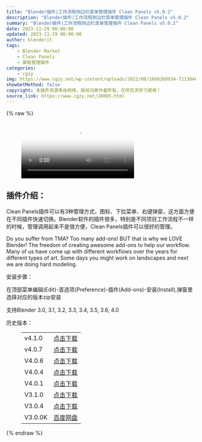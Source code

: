 ```yaml
---
title: "Blender插件|工作流程侧边栏菜单管理插件 Clean Panels v5.0.2"
description: "Blender插件|工作流程侧边栏菜单管理插件 Clean Panels v5.0.2"
summary: "Blender插件|工作流程侧边栏菜单管理插件 Clean Panels v5.0.2"
date: 2023-11-29 00:00:00
updated: 2023-11-29 00:00:00
author: blenderit
tags: 
    - Blender Market
    - Clean Panels
    - 面板管理插件
categories:
    - cgzy
img: https://www.cgzy.net/wp-content/uploads/2022/08/1660268934-7213046d852231d.jpg
showGetMethod: false
copyright: 本插件资源来自网络，版权归原作者所有，仅供交流学习使用！
source_link: https://www.cgzy.net/20005.html
---
```


{% raw %}
<figure class="wp-block-video aligncenter"><video controls poster="https://www.cgzy.net/wp-content/uploads/2023/04/1691924434-031e35a5daf4235.webp" src="https://cloud.video.taobao.com/play/u/717183932/p/1/e/6/t/1/370764032123.mp4"></video></figure><div class="wp-block-pandastudio-title"><div class="title_style_01"><h2 id="h2-0">插件介绍：</h2></div></div><p class="is-style-text-indent-2em">Clean Panels插件可以有3种管理方式，图标、下拉菜单、右键弹窗，这方面方便在不同插件快速切换。Blender软件的插件很多，特别是不同项目工作流程不一样的时候，管理调用起来不是很方便，Clean Panels插件可以很好的管理。</p><p>Do you suffer from TMA? Too many add-ons! BUT that is why we LOVE Blender! The freedom of creating awesome add-ons to help our workflow. Many of us have come up with different workflows over the years for different types of art. Some days you might work on landscapes and next we are doing hard modeling.</p><div class="wp-block-pandastudio-title"><div class="title_style_01"><p>安装步骤：</p></div></div><p>在顶部菜单编辑(Edit)-首选项(Preference)-插件(Add-ons)-安装(Install),弹窗里选择对应的版本zip安装</p><div class="wp-block-pandastudio-tips"><div class="tip success "><p>支持Blender 3.0, 3.1, 3.2, 3.3, 3.4, 3.5, 3.6, 4.0</p>
</div></div><div class="wp-block-pandastudio-title"><div class="title_style_01"><p>历史版本：</p></div></div><figure class="wp-block-table has-medium-font-size"><table><tbody><tr><td>v4.1.0</td><td><a href="https://www.cgzy.net/go?_=d969ecf519aHR0cHM6Ly9wYW4uYmFpZHUuY29tL3MvMWZqak1xQnR1TDgwelZfX2xuQWZjZXc%2FcHdkPTQxcW0%3D" target="_blank">点击下载</a></td></tr><tr><td>v4.0.7</td><td><a href="https://www.cgzy.net/go?_=c1e907f3c6aHR0cHM6Ly9wYW4uYmFpZHUuY29tL3MvMWRkQ1NJQU5kb1E3VmJ2ZWk4ZHI0WUE%2FcHdkPWtweHI%3D" target="_blank">点击下载</a></td></tr><tr><td>V4.0.6</td><td><a href="https://www.cgzy.net/go?_=8ae292e398aHR0cHM6Ly9wYW4uYmFpZHUuY29tL3MvMTBEOWNyVmUwaFhoRWZoazRpbzg4bVE%2FcHdkPTZqcjk%3D" target="_blank" rel="noreferrer noopener">点击下载</a></td></tr><tr><td>V4.0.4</td><td><a href="https://www.cgzy.net/go?_=0c066d500faHR0cHM6Ly9wYW4uYmFpZHUuY29tL3MvMW1Mak1kT2dsT0VMbmhvNEQ2SFp6eXc%2FcHdkPTd5Ym4%3D" target="_blank" rel="noreferrer noopener">点击下载</a></td></tr><tr><td>V4.0.1</td><td><a href="https://www.cgzy.net/go?_=42393e6ec3aHR0cHM6Ly9wYW4uYmFpZHUuY29tL3MvMTY5X1ZjRk1obEpnZDRxME9mOHNmOHc%2FcHdkPW8wNGQ%3D" target="_blank" rel="noreferrer noopener">点击下载</a></td></tr><tr><td>V3.1.0</td><td><a href="https://www.cgzy.net/go?_=a40715cc94aHR0cHM6Ly9wYW4uYmFpZHUuY29tL3MvMUNweFdwNXN4Um5vNjU1R1JkYkxCd2c%2FcHdkPTl1aGo%3D" target="_blank" rel="noreferrer noopener">点击下载</a></td></tr><tr><td>V3.0.4</td><td><a href="https://www.cgzy.net/go?_=0f0c32d187aHR0cHM6Ly9wYW4uYmFpZHUuY29tL3MvMUNrV1dOVzJsdDFpZUk3aWNqSlItdUE%2FcHdkPTB4dDM%3D" target="_blank" rel="noreferrer noopener">点击下载</a></td></tr><tr><td>V3.0.0K</td><td><a href="https://www.cgzy.net/go?_=f41c8da497aHR0cHM6Ly9wYW4uYmFpZHUuY29tL3MvMUxEV2VtaEd1WDZaWWgyQlVETjA2NXc%2FcHdkPWQ2djQ%3D" target="_blank" rel="noreferrer noopener">百度网盘</a></td></tr></tbody></table></figure>
<div style="display: none">cgzy</div>
{% endraw %}